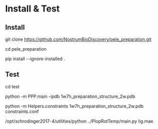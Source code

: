 Install & Test
===================

Install
--------

git clone https://github.com/NostrumBioDiscovery/pele_preparation.git

cd pele_preparation

pip install --ignore-installed .

Test
------

cd test

python -m PPP.main -ipdb 1w7h_preparation_structure_2w.pdb

python -m Helpers.constraints 1w7h_preparation_structure_2w.pdb constraints.conf

/opt/schrodinger2017-4/utilities/python ../PlopRotTemp/main.py lig.mae

